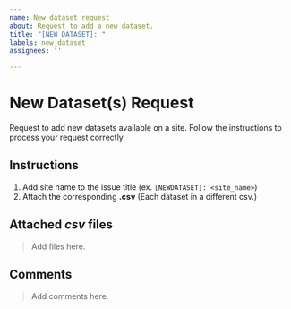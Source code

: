 ```yaml
---
name: New dataset request
about: Request to add a new dataset.
title: "[NEW DATASET]: "
labels: new_dataset
assignees: ''

---
```


# New Dataset(s) Request

Request to add new datasets available on a site. Follow the instructions to process your request correctly.

## Instructions

1. Add site name to the issue title (ex. `[NEWDATASET]: <site_name>`)
2. Attach the corresponding **.csv** (Each dataset in a different csv.)

## Attached _csv_ files

> Add files here.

## Comments

> Add comments here.